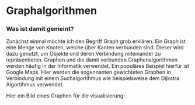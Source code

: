 # Graphalgorithmen
### Was ist damit gemeint?
Zunächst einmal möchte ich den Begriff Graph grob erklären.
Ein Graph ist eine Menge von Knoten, welche über Kanten verbunden sind.
Dieser wird dazu genutzt, um Objekte und deren Verbindung miteinander zu repräsentieren.
Graphen und die damit verbunden Graphenalgorithmen werden häufig in der Informatik verwendet.
Ein populäres Beispiel hierfür ist Google Maps.
Hier werden die sogennanten gewichteten Graphen in Verbindung mit einem Suchalgortihmus wie beispielsweise dem Dijkstra Algortihmus verwendet.

Hier ein Bild eines Graphen für die visualisierung:

